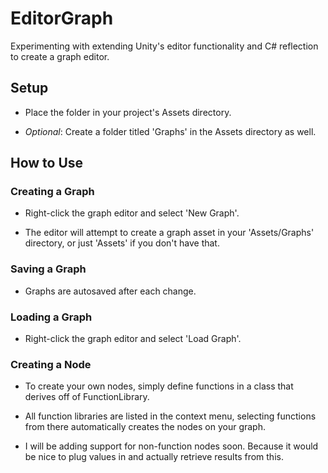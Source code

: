 # EditorGraph #
Experimenting with extending Unity's editor functionality and C# reflection to create a graph editor.

## Setup ##

* Place the folder in your project's Assets directory.

* _Optional_: Create a folder titled 'Graphs' in the Assets directory as well.

## How to Use ##

### Creating a Graph ###

* Right-click the graph editor and select 'New Graph'.

* The editor will attempt to create a graph asset in your 'Assets/Graphs' directory, or just 'Assets' if you don't have that.

### Saving a Graph ###

* Graphs are autosaved after each change.

### Loading a Graph ###

* Right-click the graph editor and select 'Load Graph'.

### Creating a Node ###

* To create your own nodes, simply define functions in a class that derives off of FunctionLibrary.

* All function libraries are listed in the context menu, selecting functions from there automatically creates the nodes on your graph.

* I will be adding support for non-function nodes soon. Because it would be nice to plug values in and actually retrieve results from this.

